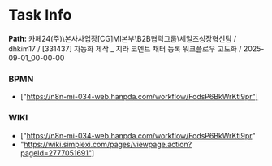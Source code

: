 # Task Info

**Path:** 카페24(주)\본사사업장\[CG]MI본부\B2B협력그룹\세일즈성장혁신팀 / dhkim17 / [331437] 자동화 제작 _ 지라 코멘트 채터 등록 워크플로우 고도화 / 2025-09-01_00-00-00

### BPMN
- ["https://n8n-mi-034-web.hanpda.com/workflow/FodsP6BkWrKti9pr"]

### WIKI
- ["https://n8n-mi-034-web.hanpda.com/workflow/FodsP6BkWrKti9pr"
- "https://wiki.simplexi.com/pages/viewpage.action?pageId=2777051691"]

